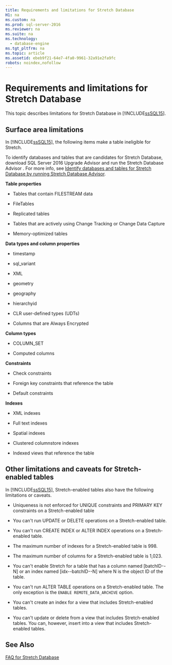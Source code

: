 ```yaml
---
title: Requirements and limitations for Stretch Database
H1: na
ms.custom: na
ms.prod: sql-server-2016
ms.reviewer: na
ms.suite: na
ms.technology: 
  - database-engine
ms.tgt_pltfrm: na
ms.topic: article
ms.assetid: ebeb9f21-64e7-4fa0-9961-32a91e2fa9fc
robots: noindex,nofollow
---
```

# Requirements and limitations for Stretch Database
  This topic describes limitations for Stretch Database in [!INCLUDE[ssSQL15](../../Token/Other/ssSQL15_md.md)].  
  
## Surface area limitations  
 In [!INCLUDE[ssSQL15](../../Token/Other/ssSQL15_md.md)], the following items make a table ineligible for Stretch.  
  
 To identify databases and tables that are candidates for Stretch Database, download SQL Server 2016 Upgrade Advisor and run the Stretch Database Advisor . For more info, see [Identify databases and tables for Stretch Database by running Stretch Database Advisor](../../Topics/TopicNameNotContainA/Identify-databases-and-tables-for-Stretch-Database-by-running-Stretch-Database-Advisor.md).  
  
 **Table properties**  
 -   Tables that contain FILESTREAM data  
  
-   FileTables  
  
-   Replicated tables  
  
-   Tables that are actively using Change Tracking or Change Data Capture  
  
-   Memory\-optimized tables  
  
 **Data types and column properties**  
 -   timestamp  
  
-   sql\_variant  
  
-   XML  
  
-   geometry  
  
-   geography  
  
-   hierarchyid  
  
-   CLR user\-defined types \(UDTs\)  
  
-   Columns that are Always Encrypted  
  
 **Column types**  
 -   COLUMN\_SET  
  
-   Computed columns  
  
 **Constraints**  
 -   Check constraints  
  
-   Foreign key constraints that reference the table  
  
-   Default constraints  
  
 **Indexes**  
 -   XML indexes  
  
-   Full text indexes  
  
-   Spatial indexes  
  
-   Clustered columnstore indexes  
  
-   Indexed views that reference the table  
  
## Other limitations and caveats for Stretch\-enabled tables  
 In [!INCLUDE[ssSQL15](../../Token/Other/ssSQL15_md.md)], Stretch\-enabled tables also have the following limitations or caveats.  
  
-   Uniqueness is not enforced for UNIQUE constraints and PRIMARY KEY constraints on a Stretch\-enabled table  
  
-   You can't run UPDATE or DELETE operations on a Stretch\-enabled table.  
  
-   You can't run CREATE INDEX or ALTER INDEX operations on a Stretch\-enabled table.  
  
-   The maximum number of indexes for a Stretch\-enabled table is 998.  
  
-   The maximum number of columns for a Stretch\-enabled table is 1,023.  
  
-   You can't enable Stretch for a table that has a column named \[batchID\-\-N\] or an index named \[idx\-\-batchID\-\-N\] where N is the object ID of the table.  
  
-   You can't run ALTER TABLE operations on a Stretch\-enabled table. The only exception is the `ENABLE REMOTE_DATA_ARCHIVE` option.  
  
-   You can't create an index for a view that includes Stretch\-enabled tables.  
  
-   You can't update or delete from a view that includes Stretch\-enabled tables. You can, however, insert into a view that includes Stretch\-enabled tables.  
  
## See Also  
 [FAQ for Stretch Database](../../Topics/TopicNameNotContainA/FAQ-for-Stretch-Database.md)  
  
  